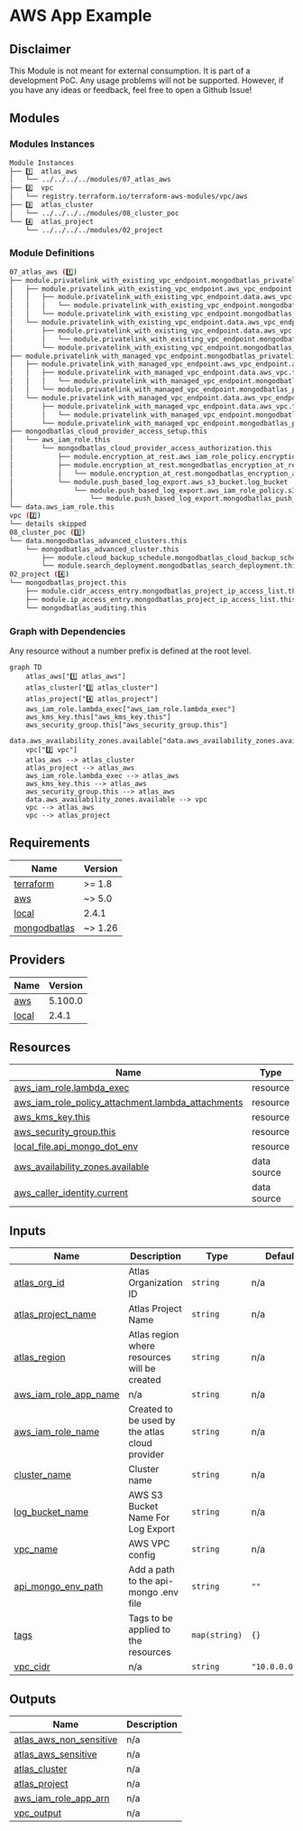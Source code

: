 # AWS App Example
<!-- BEGIN_DISCLAIMER -->
## Disclaimer
This Module is not meant for external consumption.
It is part of a development PoC.
Any usage problems will not be supported.
However, if you have any ideas or feedback, feel free to open a Github Issue!

<!-- END_DISCLAIMER -->

<!-- BEGIN_MODULES -->
## Modules

### Modules Instances
```sh
Module Instances
├── 1️⃣  atlas_aws
│   └── ../../../../modules/07_atlas_aws
├── 2️⃣  vpc
│   └── registry.terraform.io/terraform-aws-modules/vpc/aws
├── 3️⃣  atlas_cluster
│   └── ../../../../modules/08_cluster_poc
└── 4️⃣  atlas_project
    └── ../../../../modules/02_project
```
### Module Definitions

```sh
07_atlas_aws (1️⃣)
├── module.privatelink_with_existing_vpc_endpoint.mongodbatlas_privatelink_endpoint.mongodb_endpoint
│   ├── module.privatelink_with_existing_vpc_endpoint.aws_vpc_endpoint.aws_endpoint
│   │   ├── module.privatelink_with_existing_vpc_endpoint.data.aws_vpc.this
│   │   │   └── module.privatelink_with_existing_vpc_endpoint.mongodbatlas_project_ip_access_list.access_list_vpc_cidr_block
│   │   └── module.privatelink_with_existing_vpc_endpoint.mongodbatlas_privatelink_endpoint_service.private_endpoint
│   └── module.privatelink_with_existing_vpc_endpoint.data.aws_vpc_endpoint.this
│       ├── module.privatelink_with_existing_vpc_endpoint.data.aws_vpc.this
│       │   └── module.privatelink_with_existing_vpc_endpoint.mongodbatlas_project_ip_access_list.access_list_vpc_cidr_block
│       └── module.privatelink_with_existing_vpc_endpoint.mongodbatlas_privatelink_endpoint_service.private_endpoint
├── module.privatelink_with_managed_vpc_endpoint.mongodbatlas_privatelink_endpoint.mongodb_endpoint
│   ├── module.privatelink_with_managed_vpc_endpoint.aws_vpc_endpoint.aws_endpoint
│   │   ├── module.privatelink_with_managed_vpc_endpoint.data.aws_vpc.this
│   │   │   └── module.privatelink_with_managed_vpc_endpoint.mongodbatlas_project_ip_access_list.access_list_vpc_cidr_block
│   │   └── module.privatelink_with_managed_vpc_endpoint.mongodbatlas_privatelink_endpoint_service.private_endpoint
│   └── module.privatelink_with_managed_vpc_endpoint.data.aws_vpc_endpoint.this
│       ├── module.privatelink_with_managed_vpc_endpoint.data.aws_vpc.this
│       │   └── module.privatelink_with_managed_vpc_endpoint.mongodbatlas_project_ip_access_list.access_list_vpc_cidr_block
│       └── module.privatelink_with_managed_vpc_endpoint.mongodbatlas_privatelink_endpoint_service.private_endpoint
├── mongodbatlas_cloud_provider_access_setup.this
│   └── aws_iam_role.this
│       └── mongodbatlas_cloud_provider_access_authorization.this
│           ├── module.encryption_at_rest.aws_iam_role_policy.encryption_at_rest_policy
│           ├── module.encryption_at_rest.mongodbatlas_encryption_at_rest.this
│           │   └── module.encryption_at_rest.mongodbatlas_encryption_at_rest_private_endpoint.this
│           └── module.push_based_log_export.aws_s3_bucket.log_bucket
│               └── module.push_based_log_export.aws_iam_role_policy.s3_bucket_policy
│                   └── module.push_based_log_export.mongodbatlas_push_based_log_export.this
└── data.aws_iam_role.this
vpc (2️⃣)
└── details skipped
08_cluster_poc (3️⃣)
└── data.mongodbatlas_advanced_clusters.this
    └── mongodbatlas_advanced_cluster.this
        ├── module.cloud_backup_schedule.mongodbatlas_cloud_backup_schedule.this
        └── module.search_deployment.mongodbatlas_search_deployment.this
02_project (4️⃣)
└── mongodbatlas_project.this
    ├── module.cidr_access_entry.mongodbatlas_project_ip_access_list.this
    ├── module.ip_access_entry.mongodbatlas_project_ip_access_list.this
    └── mongodbatlas_auditing.this
```

### Graph with Dependencies
Any resource without a number prefix is defined at the root level.

```mermaid
graph TD
    atlas_aws["1️⃣ atlas_aws"]
    atlas_cluster["3️⃣ atlas_cluster"]
    atlas_project["4️⃣ atlas_project"]
    aws_iam_role.lambda_exec["aws_iam_role.lambda_exec"]
    aws_kms_key.this["aws_kms_key.this"]
    aws_security_group.this["aws_security_group.this"]
    data.aws_availability_zones.available["data.aws_availability_zones.available"]
    vpc["2️⃣ vpc"]
    atlas_aws --> atlas_cluster
    atlas_project --> atlas_aws
    aws_iam_role.lambda_exec --> atlas_aws
    aws_kms_key.this --> atlas_aws
    aws_security_group.this --> atlas_aws
    data.aws_availability_zones.available --> vpc
    vpc --> atlas_aws
    vpc --> atlas_project
```
<!-- END_MODULES -->

<!-- BEGIN_TF_EXAMPLES -->

<!-- END_TF_EXAMPLES -->

<!-- BEGIN_TF_DOCS -->
## Requirements

| Name | Version |
|------|---------|
| <a name="requirement_terraform"></a> [terraform](#requirement\_terraform) | >= 1.8 |
| <a name="requirement_aws"></a> [aws](#requirement\_aws) | ~> 5.0 |
| <a name="requirement_local"></a> [local](#requirement\_local) | 2.4.1 |
| <a name="requirement_mongodbatlas"></a> [mongodbatlas](#requirement\_mongodbatlas) | ~> 1.26 |

## Providers

| Name | Version |
|------|---------|
| <a name="provider_aws"></a> [aws](#provider\_aws) | 5.100.0 |
| <a name="provider_local"></a> [local](#provider\_local) | 2.4.1 |

## Resources

| Name | Type |
|------|------|
| [aws_iam_role.lambda_exec](https://registry.terraform.io/providers/hashicorp/aws/latest/docs/resources/iam_role) | resource |
| [aws_iam_role_policy_attachment.lambda_attachments](https://registry.terraform.io/providers/hashicorp/aws/latest/docs/resources/iam_role_policy_attachment) | resource |
| [aws_kms_key.this](https://registry.terraform.io/providers/hashicorp/aws/latest/docs/resources/kms_key) | resource |
| [aws_security_group.this](https://registry.terraform.io/providers/hashicorp/aws/latest/docs/resources/security_group) | resource |
| [local_file.api_mongo_dot_env](https://registry.terraform.io/providers/hashicorp/local/2.4.1/docs/resources/file) | resource |
| [aws_availability_zones.available](https://registry.terraform.io/providers/hashicorp/aws/latest/docs/data-sources/availability_zones) | data source |
| [aws_caller_identity.current](https://registry.terraform.io/providers/hashicorp/aws/latest/docs/data-sources/caller_identity) | data source |

## Inputs

| Name | Description | Type | Default | Required |
|------|-------------|------|---------|:--------:|
| <a name="input_atlas_org_id"></a> [atlas\_org\_id](#input\_atlas\_org\_id) | Atlas Organization ID | `string` | n/a | yes |
| <a name="input_atlas_project_name"></a> [atlas\_project\_name](#input\_atlas\_project\_name) | Atlas Project Name | `string` | n/a | yes |
| <a name="input_atlas_region"></a> [atlas\_region](#input\_atlas\_region) | Atlas region where resources will be created | `string` | n/a | yes |
| <a name="input_aws_iam_role_app_name"></a> [aws\_iam\_role\_app\_name](#input\_aws\_iam\_role\_app\_name) | n/a | `string` | n/a | yes |
| <a name="input_aws_iam_role_name"></a> [aws\_iam\_role\_name](#input\_aws\_iam\_role\_name) | Created to be used by the atlas cloud provider | `string` | n/a | yes |
| <a name="input_cluster_name"></a> [cluster\_name](#input\_cluster\_name) | Cluster name | `string` | n/a | yes |
| <a name="input_log_bucket_name"></a> [log\_bucket\_name](#input\_log\_bucket\_name) | AWS S3 Bucket Name For Log Export | `string` | n/a | yes |
| <a name="input_vpc_name"></a> [vpc\_name](#input\_vpc\_name) | AWS VPC config | `string` | n/a | yes |
| <a name="input_api_mongo_env_path"></a> [api\_mongo\_env\_path](#input\_api\_mongo\_env\_path) | Add a path to the api-mongo .env file | `string` | `""` | no |
| <a name="input_tags"></a> [tags](#input\_tags) | Tags to be applied to the resources | `map(string)` | `{}` | no |
| <a name="input_vpc_cidr"></a> [vpc\_cidr](#input\_vpc\_cidr) | n/a | `string` | `"10.0.0.0/16"` | no |

## Outputs

| Name | Description |
|------|-------------|
| <a name="output_atlas_aws_non_sensitive"></a> [atlas\_aws\_non\_sensitive](#output\_atlas\_aws\_non\_sensitive) | n/a |
| <a name="output_atlas_aws_sensitive"></a> [atlas\_aws\_sensitive](#output\_atlas\_aws\_sensitive) | n/a |
| <a name="output_atlas_cluster"></a> [atlas\_cluster](#output\_atlas\_cluster) | n/a |
| <a name="output_atlas_project"></a> [atlas\_project](#output\_atlas\_project) | n/a |
| <a name="output_aws_iam_role_app_arn"></a> [aws\_iam\_role\_app\_arn](#output\_aws\_iam\_role\_app\_arn) | n/a |
| <a name="output_vpc_output"></a> [vpc\_output](#output\_vpc\_output) | n/a |
<!-- END_TF_DOCS -->
